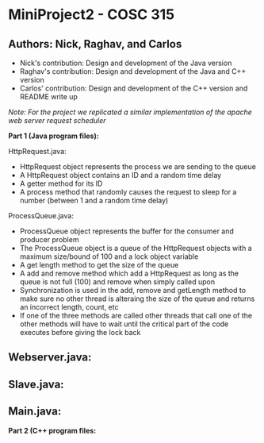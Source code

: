 # MiniProject2 - COSC 315

## Authors: Nick, Raghav, and Carlos
- Nick's contribution: Design and development of the Java version
- Raghav's contribution: Design and development of the Java and C++ version
- Carlos' contribution: Design and development of the C++ version and README write up

*Note: For the project we replicated a similar implementation of the apache web server request scheduler*

**Part 1 (Java program files):**

HttpRequest.java:
- HttpRequest object represents the process we are sending to the queue 
- A HttpRequest object contains an ID and a random time delay
- A getter method for its ID
- A process method that randomly causes the request to sleep for a number (between 1 and a random time delay) 

ProcessQueue.java:
- ProcessQueue object represents the buffer for the consumer and producer problem
- The ProcessQueue object is a queue of the HttpRequest objects with a maximum size/bound of 100 and a lock object variable
- A get length method to get the size of the queue
- A add and remove method which add a HttpRequest as long as the queue is not full (100) and remove when simply called upon
- Synchronization is used in the add, remove and getLength method to make sure no other thread is alteraing the size of the queue and returns an incorrect length, count, etc
- If one of the three methods are called other threads that call one of the other methods will have to wait until the critical part of the code executes before giving the lock back

Webserver.java:
- 

Slave.java:
- 

Main.java:
-

**Part 2 (C++ program files:**
